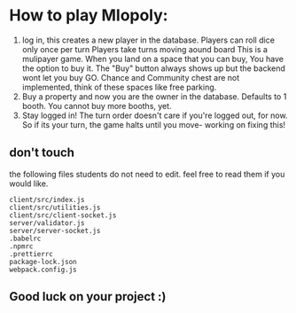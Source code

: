 # How to play MIopoly:

1. log in, this creates a new player in the database.
Players can roll dice only once per turn
Players take turns moving aound board
This is a mulipayer game.
When you land on a space that you can buy, You have the option to buy it. The "Buy" button always shows up but the backend wont let you buy GO.
Chance and Community chest are not implemented, think of these spaces like free parking.
2. Buy a property and now you are the owner in the database.
Defaults to 1 booth. You cannot buy more booths, yet.
3. Stay logged in! The turn order doesn't care if you're logged out, for now. So if its your turn, the game halts until you move- working on fixing this!

## don't touch

the following files students do not need to edit. feel free to read them if you would like.

```
client/src/index.js
client/src/utilities.js
client/src/client-socket.js
server/validator.js
server/server-socket.js
.babelrc
.npmrc
.prettierrc
package-lock.json
webpack.config.js
```

## Good luck on your project :)
